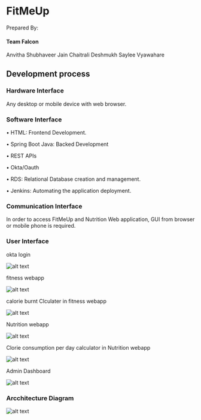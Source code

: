 # FitMeUp

Prepared By: 

#### Team Falcon

Anvitha Shubhaveer Jain
Chaitrali Deshmukh
Saylee Vyawahare

##	Development process

###	Hardware Interface

Any desktop or mobile device with web browser.

###	Software Interface

•	HTML: Frontend Development.

•	Spring Boot Java: Backed Development

•	REST APIs

•	Okta/Oauth

•	RDS: Relational Database creation and management.

•	Jenkins: Automating the application deployment.

###	Communication Interface

In order to access FitMeUp and Nutrition Web application, GUI from browser or mobile phone is required.


###	User Interface

okta login

![alt text](https://github.com/dritya/Demo1_ESP/blob/master/Screen%20Shot%202018-12-07%20at%2011.13.45%20AM.png)


fitness webapp

![alt text](https://github.com/dritya/Demo1_ESP/blob/master/Screen%20Shot%202018-12-07%20at%2011.14.47%20AM.png)


calorie burnt Clculater in fitness webapp

![alt text](https://github.com/dritya/Demo1_ESP/blob/master/Screen%20Shot%202018-12-07%20at%2011.15.21%20AM.png)


Nutrition webapp

![alt text](https://github.com/dritya/Demo1_ESP/blob/master/Screen%20Shot%202018-12-07%20at%2011.17.30%20AM.png)


Clorie consumption per day calculator in Nutrition webapp

![alt text](https://github.com/dritya/Demo1_ESP/blob/master/Screen%20Shot%202018-12-07%20at%2011.17.37%20AM.png)


Admin Dashboard 

![alt text](https://github.com/dritya/Demo1_ESP/blob/master/Screen%20Shot%202018-12-07%20at%2011.13.01%20AM.png)


### Arcchitecture Diagram

![alt text](https://github.com/dritya/Demo1_ESP/blob/master/Screen%20Shot%202018-12-07%20at%201.09.41%20PM.png)







